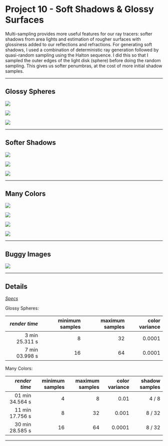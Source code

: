 Project 10 - Soft Shadows & Glossy Surfaces
===========================================

Multi-sampling provides more useful features for our ray tracers: softer shadows from area lights and estimation of rougher surfaces with glossiness added to our reflections and refractions. For generating soft shadows, I used a combination of deterministic ray generation followed by quasi-random sampling using the Halton sequence. I did this so that I sampled the outer edges of the light disk (sphere) before doing the random sampling. This gives us softer penumbras, at the cost of more initial shadow samples.


- - -


Glossy Spheres
--------------

![](images/prj10/original.png)

![](images/prj10/glossy.png)

![](images/prj10/glossy-h.png)

- - -

Softer Shadows
--------------

![](images/prj10/soft-8-64.png)

![](images/prj10/soft-8-64-two-determ.png)

![](images/prj10/soft-8-64-four-determ.png)

- - -

Many Colors
-----------

![](images/prj9/colors.png)

![](images/prj10/colors-l.png)

![](images/prj10/colors.png)

![](images/prj10/colors-h.png)

- - -

Buggy Images
------------

![](images/prj10/bug.png)

- - -

Details
-------

[*Specs*](specs.html)

Glossy Spheres:

| *render time*  | minimum samples | maximum samples | color variance |
| -------------: | --------------: | --------------: | -------------: |
| 3 min 25.311 s |               8 |              32 |         0.0001 |
| 7 min 03.998 s |              16 |              64 |         0.0001 |

Many Colors:

| *render time*   | minimum samples | maximum samples | color variance | shadow samples |
| --------------: | --------------: | --------------: | -------------: | -------------: |
| 01 min 34.564 s |               4 |               8 |           0.01 |          4 / 8 |
| 11 min 17.756 s |               8 |              32 |          0.001 |         8 / 32 |
| 30 min 28.585 s |              16 |              64 |         0.0001 |         8 / 32 |

- - -
